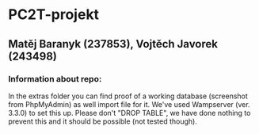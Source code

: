 # PC2T-projekt

## Matěj Baranyk (237853), Vojtěch Javorek (243498)

### Information about repo:

In the extras folder you can find proof of a working database (screenshot from PhpMyAdmin) as well import file for it. We've used Wampserver (ver. 3.3.0) to set this up. Please don't "DROP TABLE", we have done nothing to prevent this and it should be possible (not tested though).
